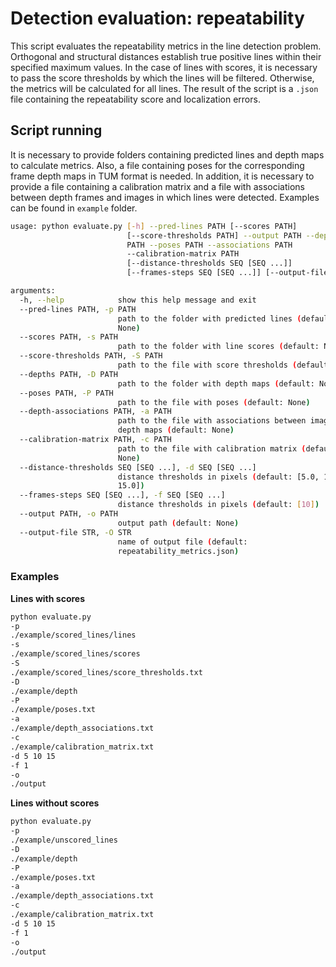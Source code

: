 # Detection evaluation: repeatability

This script evaluates the repeatability metrics in the line detection problem.
Orthogonal and structural distances establish true positive lines within their specified maximum values.
In the case of lines with scores, it is necessary to pass the score thresholds by which the lines will be filtered.
Otherwise, the metrics will be calculated for all lines.
The result of the script is a `.json` file containing the repeatability score and localization errors.

## Script running
It is necessary to provide folders containing predicted lines and depth maps to calculate metrics.
Also, a file containing poses for the corresponding frame depth maps in TUM format is needed.
In addition, it is necessary to provide a file containing a calibration matrix
and a file with associations between depth frames and images in which lines were detected.
Examples can be found in `example` folder.

```bash
usage: python evaluate.py [-h] --pred-lines PATH [--scores PATH]
                          [--score-thresholds PATH] --output PATH --depths
                          PATH --poses PATH --associations PATH
                          --calibration-matrix PATH
                          [--distance-thresholds SEQ [SEQ ...]]
                          [--frames-steps SEQ [SEQ ...]] [--output-file STR]

arguments:
  -h, --help            show this help message and exit
  --pred-lines PATH, -p PATH
                        path to the folder with predicted lines (default:
                        None)
  --scores PATH, -s PATH
                        path to the folder with line scores (default: None)
  --score-thresholds PATH, -S PATH
                        path to the file with score thresholds (default: None)
  --depths PATH, -D PATH
                        path to the folder with depth maps (default: None)
  --poses PATH, -P PATH
                        path to the file with poses (default: None)
  --depth-associations PATH, -a PATH
                        path to the file with associations between images and
                        depth maps (default: None)
  --calibration-matrix PATH, -c PATH
                        path to the file with calibration matrix (default:
                        None)
  --distance-thresholds SEQ [SEQ ...], -d SEQ [SEQ ...]
                        distance thresholds in pixels (default: [5.0, 10.0,
                        15.0])
  --frames-steps SEQ [SEQ ...], -f SEQ [SEQ ...]
                        distance thresholds in pixels (default: [10])
  --output PATH, -o PATH
                        output path (default: None)
  --output-file STR, -O STR
                        name of output file (default:
                        repeatability_metrics.json)
```

### Examples
**Lines with scores**
```bash
python evaluate.py
-p
./example/scored_lines/lines
-s
./example/scored_lines/scores
-S
./example/scored_lines/score_thresholds.txt
-D
./example/depth
-P
./example/poses.txt
-a
./example/depth_associations.txt
-c
./example/calibration_matrix.txt
-d 5 10 15
-f 1
-o
./output
```
**Lines without scores**
```bash
python evaluate.py
-p
./example/unscored_lines
-D
./example/depth
-P
./example/poses.txt
-a
./example/depth_associations.txt
-c
./example/calibration_matrix.txt
-d 5 10 15
-f 1
-o
./output
```
